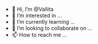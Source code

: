 - 👋 Hi, I’m @Vallita
- 👀 I’m interested in ...
- 🌱 I’m currently learning ...
- 💞️ I’m looking to collaborate on ...
- 📫 How to reach me ...

<!---
Vallita/Vallita is a ✨ special ✨ repository because its `README.md` (this file) appears on your GitHub profile.
You can click the Preview link to take a look at your changes.
--->
